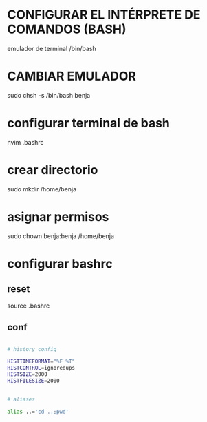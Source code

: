 # CONFIGURAR EL INTÉRPRETE DE COMANDOS (BASH)

emulador de terminal /bin/bash


# CAMBIAR EMULADOR

sudo chsh -s /bin/bash benja


# configurar terminal de bash

nvim .bashrc 


# crear directorio

sudo mkdir /home/benja

# asignar permisos 

sudo chown benja:benja /home/benja

# configurar bashrc
## reset

source .bashrc

## conf 

```bash

# history config

HISTTIMEFORMAT="%F %T"
HISTCONTROL=ignoredups
HISTSIZE=2000
HISTFILESIZE=2000


# aliases

alias ..='cd ..;pwd'

```

